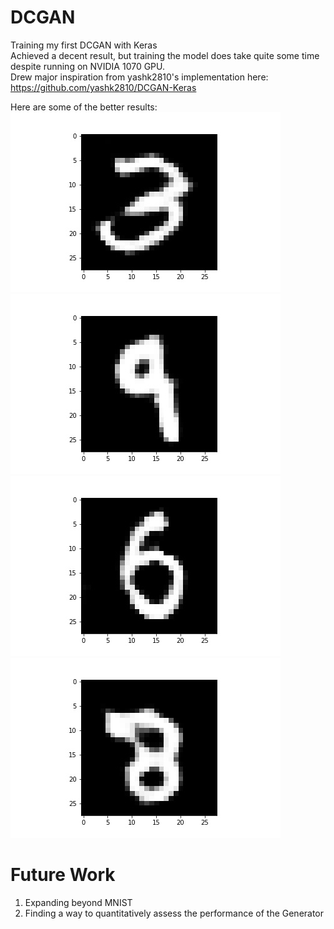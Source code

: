 # DCGAN
Training my first DCGAN with Keras  
Achieved a decent result, but training the model does take quite some time despite running on NVIDIA 1070 GPU.  
Drew major inspiration from yashk2810's implementation here: https://github.com/yashk2810/DCGAN-Keras  

Here are some of the better results:  
![alt text](https://github.com/aidenchia95/DCGAN/blob/master/images/49.jpg)
![alt text](https://github.com/aidenchia95/DCGAN/blob/master/images/7.jpg)
![alt text](https://github.com/aidenchia95/DCGAN/blob/master/images/30.jpg)
![alt text](https://github.com/aidenchia95/DCGAN/blob/master/images/26.jpg)

# Future Work
1. Expanding beyond MNIST
2. Finding a way to quantitatively assess the performance of the Generator



